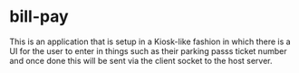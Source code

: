 # bill-pay
This is an application that is setup in a Kiosk-like fashion in which there is a UI for the user to enter in things such as their parking passs ticket number and once done this will be sent via the client socket to the host server.
